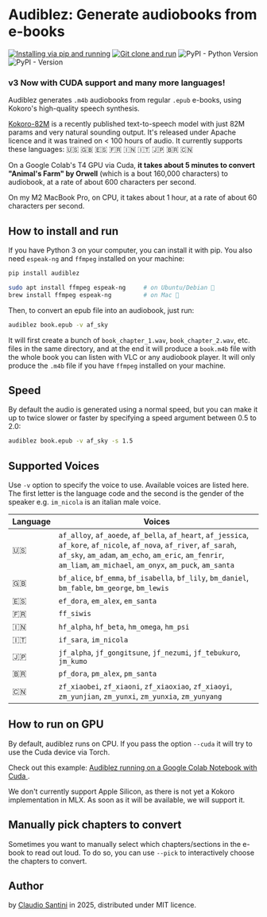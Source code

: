 # Audiblez: Generate  audiobooks from e-books 

[![Installing via pip and running](https://github.com/santinic/audiblez/actions/workflows/pip-install.yaml/badge.svg)](https://github.com/santinic/audiblez/actions/workflows/pip-install.yaml)
[![Git clone and run](https://github.com/santinic/audiblez/actions/workflows/git-clone-and-run.yml/badge.svg)](https://github.com/santinic/audiblez/actions/workflows/git-clone-and-run.yml)
![PyPI - Python Version](https://img.shields.io/pypi/pyversions/audiblez)
![PyPI - Version](https://img.shields.io/pypi/v/audiblez)

### v3 Now with CUDA support and many more languages!

Audiblez generates `.m4b` audiobooks from regular `.epub` e-books,
using Kokoro's high-quality speech synthesis.

[Kokoro-82M](https://huggingface.co/hexgrad/Kokoro-82M) is a recently published text-to-speech model with just 82M params and very natural sounding output.
It's released under Apache licence and it was trained on < 100 hours of audio.
It currently supports these languages: 🇺🇸 🇬🇧 🇪🇸 🇫🇷 🇮🇳 🇮🇹 🇯🇵 🇧🇷 🇨🇳

On a Google Colab's T4 GPU via Cuda, **it takes about 5 minutes to convert "Animal's Farm" by Orwell** (which is a bout 160,000 characters) to audiobook, at a rate of about 600 characters per second.

On my M2 MacBook Pro, on CPU, it takes about 1 hour, at a rate of about 60 characters per second.

## How to install and run

If you have Python 3 on your computer, you can install it with pip.
You also need `espeak-ng` and `ffmpeg` installed on your machine:

```bash
pip install audiblez

sudo apt install ffmpeg espeak-ng     # on Ubuntu/Debian 🐧
brew install ffmpeg espeak-ng         # on Mac 🍏
```

Then, to convert an epub file into an audiobook, just run:

```bash
audiblez book.epub -v af_sky
```

It will first create a bunch of `book_chapter_1.wav`, `book_chapter_2.wav`, etc. files in the same directory,
and at the end it will produce a `book.m4b` file with the whole book you can listen with VLC or any
audiobook player.
It will only produce the `.m4b` file if you have `ffmpeg` installed on your machine.

## Speed

By default the audio is generated using a normal speed, but you can make it up to twice slower or faster by specifying a speed argument between 0.5 to 2.0:

```bash
audiblez book.epub -v af_sky -s 1.5
```

## Supported Voices

Use `-v` option to specify the voice to use. Available voices are listed here. 
The first letter is the language code and the second is the gender of the speaker e.g. `im_nicola` is an italian male voice.

| Language | Voices |
|----------|--------|
| 🇺🇸 | `af_alloy`, `af_aoede`, `af_bella`, `af_heart`, `af_jessica`, `af_kore`, `af_nicole`, `af_nova`, `af_river`, `af_sarah`, `af_sky`, `am_adam`, `am_echo`, `am_eric`, `am_fenrir`, `am_liam`, `am_michael`, `am_onyx`, `am_puck`, `am_santa` |
| 🇬🇧 | `bf_alice`, `bf_emma`, `bf_isabella`, `bf_lily`, `bm_daniel`, `bm_fable`, `bm_george`, `bm_lewis` |
| 🇪🇸 | `ef_dora`, `em_alex`, `em_santa` |
| 🇫🇷 | `ff_siwis` |
| 🇮🇳 | `hf_alpha`, `hf_beta`, `hm_omega`, `hm_psi` |
| 🇮🇹 | `if_sara`, `im_nicola` |
| 🇯🇵 | `jf_alpha`, `jf_gongitsune`, `jf_nezumi`, `jf_tebukuro`, `jm_kumo` |
| 🇧🇷 | `pf_dora`, `pm_alex`, `pm_santa` |
| 🇨🇳 | `zf_xiaobei`, `zf_xiaoni`, `zf_xiaoxiao`, `zf_xiaoyi`, `zm_yunjian`, `zm_yunxi`, `zm_yunxia`, `zm_yunyang` |


## How to run on GPU

By default, audiblez runs on CPU. If you pass the option `--cuda` it will try to use the Cuda device via Torch.

Check out this example: [Audiblez running on a Google Colab Notebook with Cuda ](https://colab.research.google.com/drive/164PQLowogprWQpRjKk33e-8IORAvqXKI?usp=sharing]).

We don't currently support Apple Silicon, as there is not yet a Kokoro implementation in MLX. As soon as it will be available, we will support it.

## Manually pick chapters to convert

Sometimes you want to manually select which chapters/sections in the e-book to read out loud.
To do so, you can use `--pick` to interactively choose the chapters to convert.


## Author

by [Claudio Santini](https://claudio.uk) in 2025, distributed under MIT licence.

